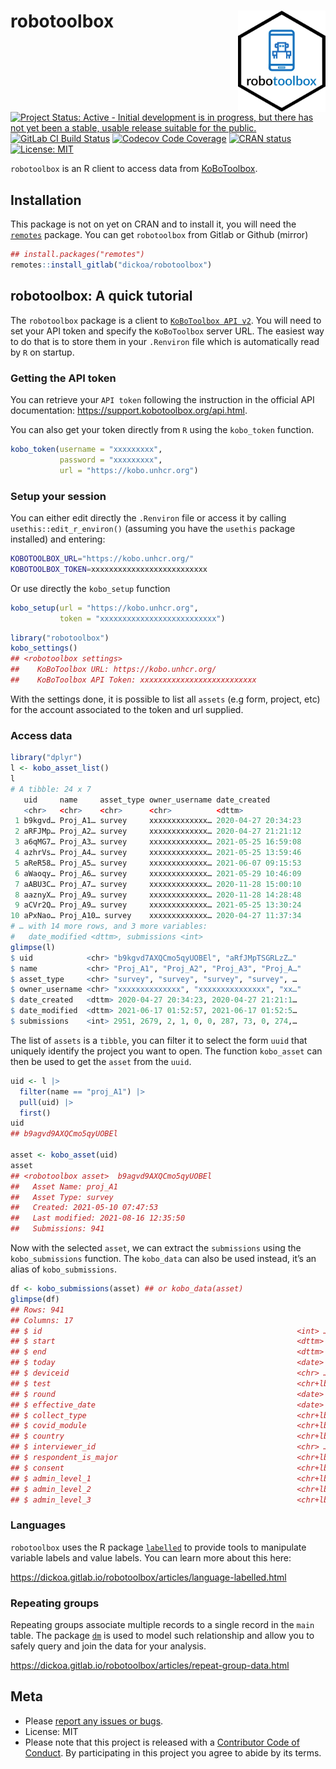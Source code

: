 
<!-- README.md is generated from README.Rmd. Please edit that file -->

# robotoolbox <img src="man/figures/robotoolbox_hex.png" align="right" width="140" />

[![Project Status: Active - Initial development is in progress, but
there has not yet been a stable, usable release suitable for the
public.](http://www.repostatus.org/badges/latest/wip.svg)](http://www.repostatus.org/#wip)
[![GitLab CI Build
Status](https://gitlab.com/dickoa/robotoolbox/badges/master/pipeline.svg)](https://gitlab.com/dickoa/robotoolbox/pipelines)
[![Codecov Code
Coverage](https://codecov.io/gl/dickoa/robotoolbox/branch/master/graph/badge.svg)](https://codecov.io/gh/dickoa/robotoolbox)
[![CRAN
status](https://www.r-pkg.org/badges/version/robotoolbox)](https://cran.r-project.org/package=robotoolbox)
[![License:
MIT](https://img.shields.io/badge/License-MIT-yellow.svg)](https://opensource.org/licenses/MIT)

`robotoolbox` is an R client to access data from
[KoBoToolbox](https://www.kobotoolbox.org/).

## Installation

This package is not on yet on CRAN and to install it, you will need the
[`remotes`](https://github.com/r-lib/remotes) package. You can get
`robotoolbox` from Gitlab or Github (mirror)

``` r
## install.packages("remotes")
remotes::install_gitlab("dickoa/robotoolbox")
```

## robotoolbox: A quick tutorial

The `robotoolbox` package is a client to
[`KoBoToolbox API v2`](https://support.kobotoolbox.org/api.html). You
will need to set your API token and specify the `KoBoToolbox` server
URL. The easiest way to do that is to store them in your `.Renviron`
file which is automatically read by `R` on startup.

### Getting the API token

You can retrieve your `API token` following the instruction in the
official API documentation: <https://support.kobotoolbox.org/api.html>.

You can also get your token directly from `R` using the `kobo_token`
function.

``` r
kobo_token(username = "xxxxxxxxx",
           password = "xxxxxxxxx",
           url = "https://kobo.unhcr.org")
```

### Setup your session

You can either edit directly the `.Renviron` file or access it by
calling `usethis::edit_r_environ()` (assuming you have the `usethis`
package installed) and entering:

``` bash
KOBOTOOLBOX_URL="https://kobo.unhcr.org/"
KOBOTOOLBOX_TOKEN=xxxxxxxxxxxxxxxxxxxxxxxxxx
```

Or use directly the `kobo_setup` function

``` r
kobo_setup(url = "https://kobo.unhcr.org",
           token = "xxxxxxxxxxxxxxxxxxxxxxxxxx")
```

``` r
library("robotoolbox")
kobo_settings()
## <robotoolbox settings>
##    KoBoToolbox URL: https://kobo.unhcr.org/
##    KoBoToolbox API Token: xxxxxxxxxxxxxxxxxxxxxxxxxx
```

With the settings done, it is possible to list all `assets` (e.g form,
project, etc) for the account associated to the token and url supplied.

### Access data

``` r
library("dplyr")
l <- kobo_asset_list()
l
# A tibble: 24 x 7
   uid     name     asset_type owner_username date_created
   <chr>   <chr>    <chr>      <chr>          <dttm>
 1 b9kgvd… Proj_A1… survey     xxxxxxxxxxxxx… 2020-04-27 20:34:23
 2 aRFJMp… Proj_A2… survey     xxxxxxxxxxxxx… 2020-04-27 21:21:12
 3 a6qMG7… Proj_A3… survey     xxxxxxxxxxxxx… 2021-05-25 16:59:08
 4 azhrVs… Proj_A4… survey     xxxxxxxxxxxxx… 2021-05-25 13:59:46
 5 aReR58… Proj_A5… survey     xxxxxxxxxxxxx… 2021-06-07 09:15:53
 6 aWaoqy… Proj_A6… survey     xxxxxxxxxxxxx… 2021-05-29 10:46:09
 7 aABU3C… Proj_A7… survey     xxxxxxxxxxxxx… 2020-11-28 15:00:10
 8 aaznyX… Proj_A9… survey     xxxxxxxxxxxxx… 2020-11-28 14:28:48
 9 aCVr2Q… Proj_A9… survey     xxxxxxxxxxxxx… 2021-05-25 13:30:24
10 aPxNao… Proj_A10… survey    xxxxxxxxxxxxx… 2020-04-27 11:37:34
# … with 14 more rows, and 3 more variables:
#   date_modified <dttm>, submissions <int>
glimpse(l)
$ uid            <chr> "b9kgvd7AXQCmo5qyUOBEl", "aRfJMpTSGRLzZ…"
$ name           <chr> "Proj_A1", "Proj_A2", "Proj_A3", "Proj_A…"
$ asset_type     <chr> "survey", "survey", "survey", "survey", …
$ owner_username <chr> "xxxxxxxxxxxxxx", "xxxxxxxxxxxxxxx", "xx…"
$ date_created   <dttm> 2020-04-27 20:34:23, 2020-04-27 21:21:1…
$ date_modified  <dttm> 2021-06-17 01:52:57, 2021-06-17 01:52:5…
$ submissions    <int> 2951, 2679, 2, 1, 0, 0, 287, 73, 0, 274,…
```

The list of `assets` is a `tibble`, you can filter it to select the form
`uuid` that uniquely identify the project you want to open. The function
`kobo_asset` can then be used to get the `asset` from the `uuid`.

``` r
uid <- l |>
  filter(name == "proj_A1") |>
  pull(uid) |>
  first()
uid
## b9agvd9AXQCmo5qyUOBEl

asset <- kobo_asset(uid)
asset
## <robotoolbox asset>  b9agvd9AXQCmo5qyUOBEl
##   Asset Name: proj_A1
##   Asset Type: survey
##   Created: 2021-05-10 07:47:53
##   Last modified: 2021-08-16 12:35:50
##   Submissions: 941
```

Now with the selected `asset`, we can extract the `submissions` using
the `kobo_submissions` function. The `kobo_data` can also be used
instead, it’s an alias of `kobo_submissions`.

``` r
df <- kobo_submissions(asset) ## or kobo_data(asset)
glimpse(df)
## Rows: 941
## Columns: 17
## $ id                                                         <int> …
## $ start                                                      <dttm> …
## $ end                                                        <dttm> …
## $ today                                                      <date> …
## $ deviceid                                                   <chr> …
## $ test                                                       <chr+lbl> …
## $ round                                                      <date> …
## $ effective_date                                             <date> …
## $ collect_type                                               <chr+lbl> …
## $ covid_module                                               <chr+lbl> …
## $ country                                                    <chr+lbl> …
## $ interviewer_id                                             <chr> …
## $ respondent_is_major                                        <chr+lbl> …
## $ consent                                                    <chr+lbl> …
## $ admin_level_1                                              <chr+lbl> …
## $ admin_level_2                                              <chr+lbl> …
## $ admin_level_3                                              <chr+lbl> …
```

### Languages

`robotoolbox` uses the R package
[`labelled`](https://larmarange.github.io/labelled/) to provide tools to
manipulate variable labels and value labels. You can learn more about
this here:

<https://dickoa.gitlab.io/robotoolbox/articles/language-labelled.html>

### Repeating groups

Repeating groups associate multiple records to a single record in the
`main` table. The package [`dm`](https://cynkra.github.io/dm/) is used
to model such relationship and allow you to safely query and join the
data for your analysis.

<https://dickoa.gitlab.io/robotoolbox/articles/repeat-group-data.html>

## Meta

-   Please [report any issues or
    bugs](https://gitlab.com/dickoa/robotoolbox/issues).
-   License: MIT
-   Please note that this project is released with a [Contributor Code
    of Conduct](CODE_OF_CONDUCT.md). By participating in this project
    you agree to abide by its terms.
